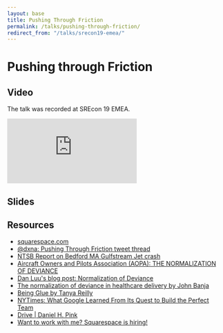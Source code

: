 ```yaml
---
layout: base
title: Pushing Through Friction
permalink: /talks/pushing-through-friction/
redirect_from: "/talks/srecon19-emea/"
---
```


<h1 class='sr-only'>Pushing through Friction</h1>

## Video

The talk was recorded at SREcon 19 EMEA.

<div class="iframe-embed-wrapper iframe-embed-responsive-16by9">
  <iframe class="iframe-embed" src="https://www.youtube.com/embed/8bxZuzDKoI0" frameborder="0" allow="accelerometer; autoplay; encrypted-media; gyroscope; picture-in-picture" allowfullscreen></iframe>
</div>

## Slides 

<script async class="speakerdeck-embed" data-id="ab812c2f3ad640ad96145fc9de22a513" data-ratio="1.77777777777778" src="//speakerdeck.com/assets/embed.js"></script>

## Resources

<ul>
  <li><a href="https://www.squarespace.com">squarespace.com</a></li>
  <li><a href="https://twitter.com/dxna/status/1103683631376154624">@dxna: Pushing Through Friction tweet thread</a></li>
  <li><a href="https://www.ntsb.gov/investigations/AccidentReports/Reports/AAR1503.pdf">NTSB Report on Bedford MA Gulfstream Jet crash</a></li>
  <li><a href="https://blog.aopa.org/aopa/2015/12/07/the-normalization-of-deviance/">Aircraft Owners and Pilots Association (AOPA): THE NORMALIZATION OF DEVIANCE</a></li>
  <li><a href="http://danluu.com/wat/">Dan Luu's blog post: Normalization of Deviance</a></li>
  <li><a href="https://www.ncbi.nlm.nih.gov/pmc/articles/PMC2821100/">The normalization of deviance in healthcare delivery by John Banja</a></li>
  <li><a href="https://noidea.dog/glue">Being Glue by Tanya Reilly</a></li>
  <li><a href="https://www.nytimes.com/2016/02/28/magazine/what-google-learned-from-its-quest-to-build-the-perfect-team.html">NYTimes: What Google Learned From Its Quest to Build the Perfect Team</a></li>
  <li><a href="https://www.danpink.com/drive./">Drive | Daniel H. Pink</a></li>
  <li><a href="https://www.squarespace.com/about/careers">Want to work with me? Squarespace is hiring!</a></li>
</ul>
